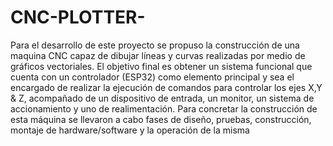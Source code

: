 # CNC-PLOTTER-
Para el desarrollo de este proyecto se propuso la construcción de una maquina CNC capaz de dibujar líneas y curvas realizadas por medio de gráficos vectoriales.
El objetivo final es obtener un sistema funcional que cuenta con un controlador (ESP32) como elemento principal y sea el encargado de realizar la ejecución de comandos para controlar los ejes X,Y & Z, acompañado de un dispositivo de entrada, un monitor, un sistema de accionamiento y uno de realimentación. Para concretar la construcción de esta máquina se llevaron a cabo fases de diseño, pruebas, construcción, montaje de hardware/software y la operación de la misma 


